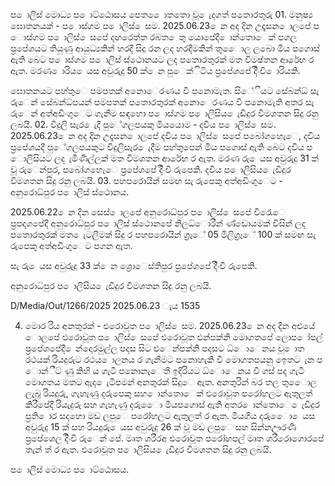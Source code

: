 ප ොලිස් මොධ්‍ය ප ොට්ඨොසය පෙත ෙොතතො වූ ෙැදගත් පතොරතුරු 01. මනුෂ්‍ය ඝොතනයක් - ප ොස්ගම ප ොලිස් ෙසම. 2025.06.23 ෙන අද දින උදෑසන ොලපේ ප ොස්ගම ප ොලිස් ෙසපේ දඟරෙත්ත රබත ෙතු යොපේදී ොන්තොෙක් පගල ප්‍රපේශයට තියුණු ආයුධ්‍යකින් හරදී සිදු රන ලද හරදීමකින් තුෙොල ලබො මිය පගොස් ඇති බෙට ප ොස්ගම ප ොලිස් ස්ථොනයට ලද පතොරතුරක් මත විමෂ්‍තන ආරේභ ර ඇත. මරණ ොරිය ෙයස අවුරුදු 50 ක් ෙන පුෙක්ිටිය ප්‍රපේශපේ දිිංචි ොරියකි.

ඝොතනයට පහ්තුෙ පමපතක් අනොෙරණය වී පනොමැත. සිේියට සේබන්ධ්‍ සැ රුෙන් සේබන්ධ්‍පයන් පමපතක් පතොරතුරක් අනොෙරණය වී පනොමැති අතර සැ රුෙන් අත්අඩිංගුෙට ගැනීම සඳහො ප ොස්ගම ප ොලිසිය ෙැඩිදුර විමශතන සිදු රනු ලබයි. 02. විදුලි සැර ෙැදී පුේගලපයකු මියයොම - දවිය ප ොලිස් ෙසම. 2025.06.23 ෙන අද දින උදෑසන ොලපේ දවිය ප ොලිස් ෙසපේ පබෝගහෙැෙ, දවිය ප්‍රපේශයදී පුේගලපයකුට විදුලිසැර ෙැදීම පහ්තුපෙන් මිය පගොස් ඇති බෙට දවිය ප ොලිසියට ලද ැමිණිල්ලක් මත විමශතන ආරේභ ර ඇත. මරණ රු ෙයස අවුරුදු 31 ක් වූ රුෙන්පුර, පබෝගහෙැෙ ප්‍රපේශපේ දිිංචි රුපෙකි. දවිය ප ොලිසිය ෙැඩිදුර විමශතන සිදු රනු ලබයි. 03. පහපරොයින් සමඟ සැ රුපෙකු අත්අඩිංගුෙට - අනුරොධ්‍පුර ප ොලිස් ස්ථොනය.

2025.06.22 ෙන දින සෙස් ොලපේ අනුරොධ්‍පුර ප ොලිස් ෙසපේ වීරෙැෙ ප්‍රපදශපේදී අනුරොධ්‍පුර ප ොලිස් ස්ථොනපේ නිලධ්‍ොරීන් ණ්ඩොයමක් විසින් ලද පතොරතුරක් මත ෙැටලීමක් සිදු ර පහපරොයින් ග්‍රෑේ 05 මිලිග්‍රෑේ 100 ක් සමඟ සැ රුපෙකු අත්අඩිංගුෙට පගන ඇත.

සැ රු ෙයස අවුරුදු 33 ක් ෙන ශ්‍රොෙස්තිපුර ප්‍රපේශපේ දිිංචි රුපෙකි.

අනුරොධ්‍පුර ප ොලිසිය ෙැඩිදුර විමශතන සිදු රනු ලබයි.

D/Media/Out/1266/2025 2025.06.23 ැය 1535

04. මොර රිය අනතුරක් - එරොවූත ප ොලිස් ෙසම. 2025.06.23 ෙන අද දින අළුයේ ොලපේ එරොවූත ප ොලිස් ෙසපේ එරොවූත ළුන්පක්නි මොගතපේ ලොප ෝපල් ප්‍රපේශපේදී ෙන්දොරමුල්ල පදස සිට ළුෙන්පක්නි පදසට ධ්‍ොෙනය වූ ොත රථයක් රියදුරුට රථය ොලනය ර ගැනීමට පනොහැකි වී මොගතපයනු ඉෙතට ැන ප ොන්ීට් ණු කිහි ය ගැටී පනොනැෙතී ඉදිරියට ධ්‍ොෙනය වී ගස් පද ගැටී මොගතය මතට ඇද ෙැටීපමන් අනතුරක් සිදුෙ ඇත. අනතුරින් බර තල තුෙොල ලැබූ රියදුරු, ගැහැණු දරුපෙකු සහ ොන්තොෙක් එරොවූත පරෝහලට ඇතුලත් කිරීපේදී රියැදුරු සහ ගැහැණු දරුෙො මියපගොස් ඇති අතර ොන්තොෙ ෙැඩිදුර ප්‍රති ොර සදහො මඩ ලපුෙ පරෝහලට ඇතුලත් ර ඇත. මියගිය දරුෙො ෙයස අවුරුදු 15 ක් සහ රියදුරු ෙයස අවුරුදු 26 ක් වූ මඩ ලපුෙ සහ සින්නඌරණි ප්‍රපේශෙල දිිංචි රුෙන් පේ. මෘත ශරීරඅ එරොවූත පරෝහපල් මෘත ශරීරොගොරපේ තැන් ත් ර ඇත. එරොවූත ප ොලිසිය ෙැඩිදුර විමශතන සිදු රනු ලබයි.

ප ොලිස් මොධ්‍ය ප ොට්ඨොසය.